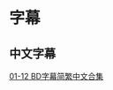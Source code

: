 # 字幕

## 中文字幕

[01-12 BD字幕简繁中文合集](https://github.com/Nekomoekissaten-SUB/Nekomoekissaten-Storage/releases/download/subtitles_pkg/Skirt_w_BD_zho.7z)
